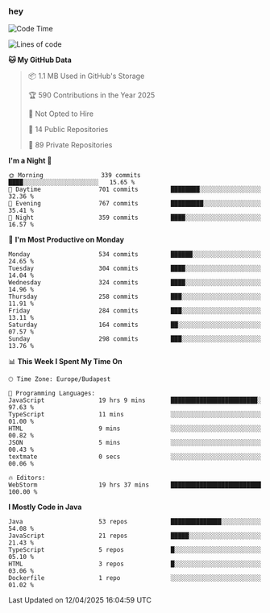 ### hey

<!--START_SECTION:waka-->
![Code Time](http://img.shields.io/badge/Code%20Time-1%2C176%20hrs%206%20mins-blue)

![Lines of code](https://img.shields.io/badge/From%20Hello%20World%20I%27ve%20Written-2.6%20million%20lines%20of%20code-blue)

**🐱 My GitHub Data** 

> 📦 1.1 MB Used in GitHub's Storage 
 > 
> 🏆 590 Contributions in the Year 2025
 > 
> 🚫 Not Opted to Hire
 > 
> 📜 14 Public Repositories 
 > 
> 🔑 89 Private Repositories 
 > 
**I'm a Night 🦉** 

```text
🌞 Morning                339 commits         ████░░░░░░░░░░░░░░░░░░░░░   15.65 % 
🌆 Daytime                701 commits         ████████░░░░░░░░░░░░░░░░░   32.36 % 
🌃 Evening                767 commits         █████████░░░░░░░░░░░░░░░░   35.41 % 
🌙 Night                  359 commits         ████░░░░░░░░░░░░░░░░░░░░░   16.57 % 
```
📅 **I'm Most Productive on Monday** 

```text
Monday                   534 commits         ██████░░░░░░░░░░░░░░░░░░░   24.65 % 
Tuesday                  304 commits         ████░░░░░░░░░░░░░░░░░░░░░   14.04 % 
Wednesday                324 commits         ████░░░░░░░░░░░░░░░░░░░░░   14.96 % 
Thursday                 258 commits         ███░░░░░░░░░░░░░░░░░░░░░░   11.91 % 
Friday                   284 commits         ███░░░░░░░░░░░░░░░░░░░░░░   13.11 % 
Saturday                 164 commits         ██░░░░░░░░░░░░░░░░░░░░░░░   07.57 % 
Sunday                   298 commits         ███░░░░░░░░░░░░░░░░░░░░░░   13.76 % 
```


📊 **This Week I Spent My Time On** 

```text
🕑︎ Time Zone: Europe/Budapest

💬 Programming Languages: 
JavaScript               19 hrs 9 mins       ████████████████████████░   97.63 % 
TypeScript               11 mins             ░░░░░░░░░░░░░░░░░░░░░░░░░   01.00 % 
HTML                     9 mins              ░░░░░░░░░░░░░░░░░░░░░░░░░   00.82 % 
JSON                     5 mins              ░░░░░░░░░░░░░░░░░░░░░░░░░   00.43 % 
textmate                 0 secs              ░░░░░░░░░░░░░░░░░░░░░░░░░   00.06 % 

🔥 Editors: 
WebStorm                 19 hrs 37 mins      █████████████████████████   100.00 % 
```

**I Mostly Code in Java** 

```text
Java                     53 repos            ██████████████░░░░░░░░░░░   54.08 % 
JavaScript               21 repos            █████░░░░░░░░░░░░░░░░░░░░   21.43 % 
TypeScript               5 repos             █░░░░░░░░░░░░░░░░░░░░░░░░   05.10 % 
HTML                     3 repos             █░░░░░░░░░░░░░░░░░░░░░░░░   03.06 % 
Dockerfile               1 repo              ░░░░░░░░░░░░░░░░░░░░░░░░░   01.02 % 
```




 Last Updated on 12/04/2025 16:04:59 UTC
<!--END_SECTION:waka-->
